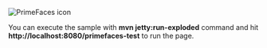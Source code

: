 ![PrimeFaces icon](https://www.primefaces.org/wp-content/uploads/2016/10/prime_logo_new.png)


You can execute the sample with <strong>mvn jetty:run-exploded</strong> command and hit <strong>http://localhost:8080/primefaces-test</strong> to run the page.
